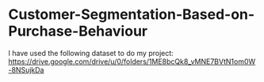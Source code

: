 # Customer-Segmentation-Based-on-Purchase-Behaviour
I have used the following dataset to do my project: 
https://drive.google.com/drive/u/0/folders/1ME8bcQk8_vMNE7BVtN1om0W-8NSujkDa
